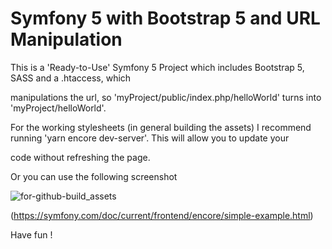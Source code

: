 # Symfony 5 with Bootstrap 5 and URL Manipulation

This is a 'Ready-to-Use' Symfony 5 Project which includes Bootstrap 5, SASS and a .htaccess, which 

manipulations the url, so 'myProject/public/index.php/helloWorld' turns into 'myProject/helloWorld'.

For the working stylesheets (in general building the assets) I recommend running 'yarn encore dev-server'. This will allow you to update your 

code without refreshing the page.

Or you can use the following screenshot  


![for-github-build_assets](https://user-images.githubusercontent.com/93548958/162295882-e5482e98-a034-4f22-99f1-6d4c48266d39.JPG)

(https://symfony.com/doc/current/frontend/encore/simple-example.html)


Have fun !
